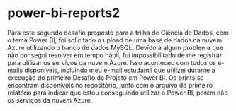 # power-bi-reports2
Para este segundo desafio proposto para a trilha de Ciência de Dados, com o tema Power BI, foi solicitado o upload de uma base de dados na nuvem Azure utilizando o banco de dados MySQL. Devido à algum problema que não consegui resolver em tempo hábil, fui impossibilitado de me registrar para utilizar os serviços da nuvem Azure. Isso aconteceu com todos os e-mails disponíveis, incluindo meu e-mail estudantil que utilizei durante a execução do primeiro Desafio de Projeto em Power BI. Os prints se encontram disponíveis no repositório, junto com o arquivo do primeiro relatório para indicar que estou conseguindo utilizar o Power BI, porém não os serviços da nuvem Azure.
